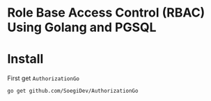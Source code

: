 # Role Base Access Control (RBAC) Using Golang and PGSQL

# Install
First get `AuthorizationGo`
```bash
go get github.com/SoegiDev/AuthorizationGo
```